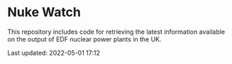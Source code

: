 # Nuke Watch

This repository includes code for retrieving the latest information available on the output of EDF nuclear power plants in the UK.

Last updated: 2022-05-01 17:12